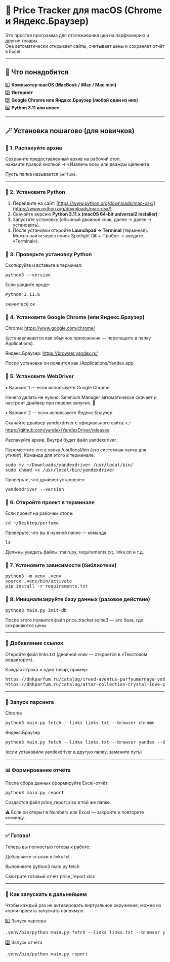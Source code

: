 # 💎 Price Tracker для macOS (Chrome и Яндекс.Браузер)

Это простая программа для отслеживания цен на парфюмерию и другие товары.  
Она автоматически открывает сайты, считывает цены и сохраняет отчёт в Excel.

---

## 🔧 Что понадобится

1️⃣ **Компьютер macOS (MacBook / iMac / Mac mini)**  
2️⃣ **Интернет**  
3️⃣ **Google Chrome или Яндекс.Браузер (любой один из них)**  
4️⃣ **Python 3.11 или новее**

---

## 🪄 Установка пошагово (для новичков)

### 🔹 1. Распакуйте архив
Сохраните предоставленный архив на рабочий стол,  
нажмите правой кнопкой → «Извлечь всё» или дважды щёлкните.

Пусть папка называется `perfume`.

---

### 🔹 2. Установите Python

1. Перейдите на сайт: [https://www.python.org/downloads/mac-osx/](https://www.python.org/downloads/mac-osx/)  
2. Скачайте версию **Python 3.11.x (macOS 64-bit universal2 installer)**  
3. Запустите установку (обычный двойной клик, далее → далее → установить).  
4. После установки откройте **Launchpad → Terminal** (терминал).  
   Можно найти через поиск Spotlight (⌘ + Пробел → введите «Terminal»).

### 🔹 3. Проверьте установку Python

Скопируйте и вставьте в терминал:
<pre>python3 --version</pre>
Если увидите вроде:
<pre>Python 3.11.6</pre>
значит всё ок

### 🔹 4. Установите Google Chrome (или Яндекс.Браузер)

Chrome: https://www.google.com/chrome/

(устанавливается как обычное приложение — перетащите в папку Applications).

Яндекс.Браузер: https://browser.yandex.ru/

После установки он появится как /Applications/Yandex.app.

### 🔹 5. Установите WebDriver

▪️ Вариант 1 — если используете Google Chrome

Ничего делать не нужно:
Selenium Manager автоматически скачает и настроит драйвер при первом запуске. 🎉

▪️ Вариант 2 — если используете Яндекс.Браузер

Скачайте драйвер yandexdriver с официального сайта:
👉 https://github.com/yandex/YandexDriver/releases

Распакуйте архив. Внутри будет файл yandexdriver.

Переместите его в папку /usr/local/bin (это системная папка для утилит).
Команда для этого в терминале:
<pre>sudo mv ~/Downloads/yandexdriver /usr/local/bin/
sudo chmod +x /usr/local/bin/yandexdriver</pre>
Проверьте, что драйвер установлен:
<pre>yandexdriver --version</pre>

### 🔹 6. Откройте проект в терминале

Если проект на рабочем столе:
<pre>cd ~/Desktop/perfume</pre>
Проверьте, что вы в нужной папке — команда:
<pre>ls</pre>
Должны увидеть файлы: main.py, requirements.txt, links.txt и т.д.

### 🔹 7. Установите зависимости (библиотеки)
<pre>python3 -m venv .venv
source .venv/bin/activate
pip install -r requirements.txt</pre>

### 🔹 8. Инициализируйте базу данных (разовое действие)
<pre>python3 main.py init-db</pre>
После этого появится файл price_tracker.sqlite3 — это база, где сохраняются цены.

---

### 🛒 Добавление ссылок

Откройте файл links.txt (двойной клик — откроется в «Текстовом редакторе»).

Каждая строка = один товар, пример:
<pre>https://dnkparfum.ru/catalog/creed-aventus-parfyumernaya-voda-muzhskie-100ml/
https://dnkparfum.ru/catalog/attar-collection-crystal-love-parfyumernaya-voda-zhenskie-100ml/</pre>

---

### 🚀 Запуск парсинга

Chrome
<pre>python3 main.py fetch --links links.txt --browser chrome
</pre>

Яндекс.Браузер
<pre>python3 main.py fetch --links links.txt --browser yandex --driver-path /usr/local/bin/yandexdriver
</pre>

(если установили yandexdriver в другую папку, замените путь)

---

### 📊 Формирование отчёта

После сбора данных сформируйте Excel-отчёт:
<pre>python3 main.py report
</pre>

Создастся файл price_report.xlsx в той же папке.

⚠️ Если он открыт в Numbers или Excel — закройте и повторите команду.

---

### ✅ Готово!

Теперь вы полностью готовы к работе:

Добавляете ссылки в links.txt

Выполняете python3 main.py fetch

Смотрите готовый отчёт price_report.xlsx

---

### 🚀 Как запускать в дальнейшем

Чтобы каждый раз не активировать виртуальное окружение, можно из корня проекта запускать напрямую.

1️⃣ Запуск парсера
<pre>.venv/bin/python main.py fetch --links links.txt --browser yandex --driver-path /usr/local/bin/yandexdriver
</pre>

2️⃣ Запуск отчёта
<pre>.venv/bin/python main.py report
</pre>

